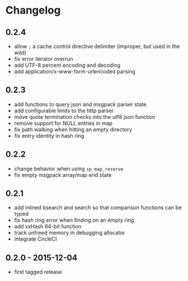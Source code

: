 # Changelog

## 0.2.4

* allow `;` a cache control directive delimiter (improper, but used in the wild)
* fix error iterator overrun
* add UTF-8 percent encoding and decoding
* add application/x-www-form-urlencoded parsing

## 0.2.3

* add functions to query json and msgpack parser state
* add configurable limits to the http parser
* move quote termination checks into the utf8 json function
* remove support for NULL entries in map
* fix path walking when hitting an empty directory
* fix entry identity in hash ring

## 0.2.2

* change behavior when using `sp_map_reserve`
* fix empty msgpack array/map end state

## 0.2.1

* add inlined bsearch and search so that comparison functions can be typed
* fix hash ring error when finding on an empty ring
* add xxHash 64-bit function
* track unfreed memory in debugging allocator
* integrate CircleCI

## 0.2.0 - 2015-12-04

* first tagged release
